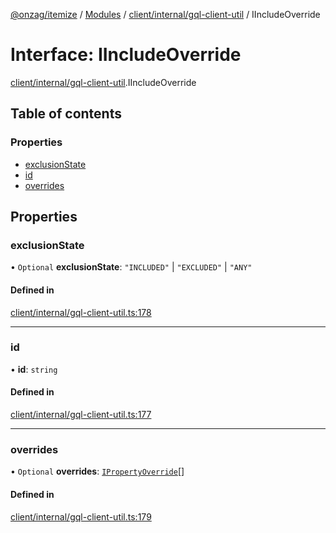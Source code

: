 [@onzag/itemize](../README.md) / [Modules](../modules.md) / [client/internal/gql-client-util](../modules/client_internal_gql_client_util.md) / IIncludeOverride

# Interface: IIncludeOverride

[client/internal/gql-client-util](../modules/client_internal_gql_client_util.md).IIncludeOverride

## Table of contents

### Properties

- [exclusionState](client_internal_gql_client_util.IIncludeOverride.md#exclusionstate)
- [id](client_internal_gql_client_util.IIncludeOverride.md#id)
- [overrides](client_internal_gql_client_util.IIncludeOverride.md#overrides)

## Properties

### exclusionState

• `Optional` **exclusionState**: ``"INCLUDED"`` \| ``"EXCLUDED"`` \| ``"ANY"``

#### Defined in

[client/internal/gql-client-util.ts:178](https://github.com/onzag/itemize/blob/a24376ed/client/internal/gql-client-util.ts#L178)

___

### id

• **id**: `string`

#### Defined in

[client/internal/gql-client-util.ts:177](https://github.com/onzag/itemize/blob/a24376ed/client/internal/gql-client-util.ts#L177)

___

### overrides

• `Optional` **overrides**: [`IPropertyOverride`](client_internal_gql_client_util.IPropertyOverride.md)[]

#### Defined in

[client/internal/gql-client-util.ts:179](https://github.com/onzag/itemize/blob/a24376ed/client/internal/gql-client-util.ts#L179)
